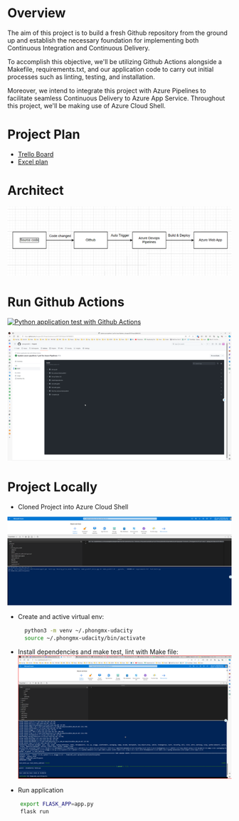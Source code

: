 # Overview

The aim of this project is to build a fresh Github repository from the ground up and establish the necessary foundation for implementing both Continuous Integration and Continuous Delivery.

To accomplish this objective, we'll be utilizing Github Actions alongside a Makefile, requirements.txt, and our application code to carry out initial processes such as linting, testing, and installation.

Moreover, we intend to integrate this project with Azure Pipelines to facilitate seamless Continuous Delivery to Azure App Service. Throughout this project, we'll be making use of Azure Cloud Shell.

# Project Plan

- [Trello Board](https://trello.com/b/DvAKdGrF/azuredevops)
- [Excel plan](https://docs.google.com/spreadsheets/d/1QqHZZfnMLeNFm7g1mAVXYscb9S9T_2ZXPnUDDwTL4r8/edit?usp=sharing)

# Architect
 
 ![Alt text](image/Architect.png)

# Run Github Actions

[![Python application test with Github Actions](https://github.com/phongmx2021/Project2/actions/workflows/pythonapp.yml/badge.svg?branch=main)](https://github.com/phongmx2021/Project2/actions/workflows/pythonapp.yml)

![Alt text](image/githubaction.png)

# Project Locally

- Cloned Project into Azure Cloud Shell

![Alt text](image/Gitclone.png)

- Create and active virtual env:

  ```bash
    python3 -m venv ~/.phongmx-udacity
    source ~/.phongmx-udacity/bin/activate
  ```

- Install dependencies and make test, lint with Make file:
![Alt text](image/Makeall.png)

- Run application

```bash
    export FLASK_APP=app.py
    flask run
```
